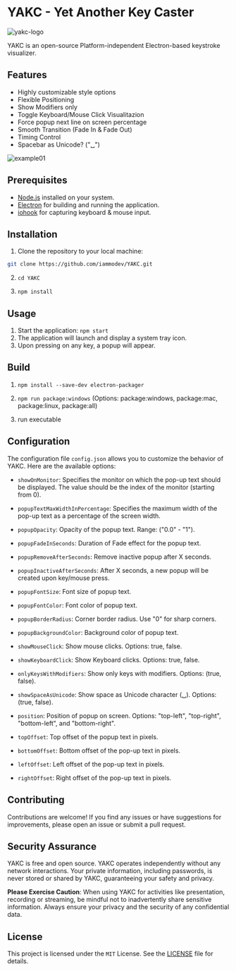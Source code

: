 # YAKC - Yet Another Key Caster

![yakc-logo](https://github.com/iammodev/YAKC/assets/89686923/d776922e-ebb8-42b0-b49f-c516d52957ae)

YAKC is an open-source Platform-independent Electron-based keystroke visualizer.

## Features

- Highly customizable style options
- Flexible Positioning
- Show Modifiers only
- Toggle Keyboard/Mouse Click Visualitazion
- Force popup next line on screen percentage
- Smooth Transition (Fade In & Fade Out)
- Timing Control
- Spacebar as Unicode? ("␣")

![example01](https://github.com/iammodev/YAKC/assets/89686923/c5a716ce-67c6-45e4-8011-39a7dd86e005)

## Prerequisites

- [Node.js](https://nodejs.org/) installed on your system.
- [Electron](https://www.electronjs.org/) for building and running the application.
- [iohook](https://github.com/mechakeys/iohook) for capturing keyboard & mouse input.

## Installation

1. Clone the repository to your local machine:

```bash
git clone https://github.com/iammodev/YAKC.git
```

2. `cd YAKC`

3. `npm install`

## Usage

1. Start the application: `npm start`
2. The application will launch and display a system tray icon.
3. Upon pressing on any key, a popup will appear.

## Build

1. `npm install --save-dev electron-packager`

2. `npm run package:windows` (Options: package:windows, package:mac, package:linux, package:all)

3. run executable

## Configuration

The configuration file `config.json` allows you to customize the behavior of YAKC. Here are the available options:

- `showOnMonitor`: Specifies the monitor on which the pop-up text should be displayed. The value should be the index of the monitor (starting from 0).

- `popupTextMaxWidthInPercentage`: Specifies the maximum width of the pop-up text as a percentage of the screen width.

- `popupOpacity`: Opacity of the popup text. Range: ("0.0" - "1").

- `popupFadeInSeconds`: Duration of Fade effect for the popup text.

- `popupRemoveAfterSeconds`: Remove inactive popup after X seconds.

- `popupInactiveAfterSeconds`: After X seconds, a new popup will be created upon key/mouse press.

- `popupFontSize`: Font size of popup text.

- `popupFontColor`: Font color of popup text.

- `popupBorderRadius`: Corner border radius. Use "0" for sharp corners.

- `popupBackgroundColor`: Background color of popup text.

- `showMouseClick`: Show mouse clicks. Options: true, false.

- `showKeyboardClick`: Show Keyboard clicks. Options: true, false.

- `onlyKeysWithModifiers`: Show only keys with modifiers. Options: (true, false).

- `showSpaceAsUnicode`: Show space as Unicode character (␣). Options: (true, false).

- `position`: Position of popup on screen. Options: "top-left", "top-right", "bottom-left", and "bottom-right".

- `topOffset`: Top offset of the popup text in pixels.

- `bottomOffset`: Bottom offset of the pop-up text in pixels.

- `leftOffset`: Left offset of the pop-up text in pixels.

- `rightOffset`: Right offset of the pop-up text in pixels.

## Contributing

Contributions are welcome! If you find any issues or have suggestions for improvements, please open an issue or submit a pull request.

## Security Assurance

YAKC is free and open source. YAKC operates independently without any network interactions. Your private information, including passwords, is never stored or shared by YAKC, guaranteeing your safety and privacy.

**Please Exercise Caution**: When using YAKC for activities like presentation, recording or streaming, be mindful not to inadvertently share sensitive information. Always ensure your privacy and the security of any confidential data.

## License

This project is licensed under the `MIT` License. See the [LICENSE](LICENSE) file for details.
